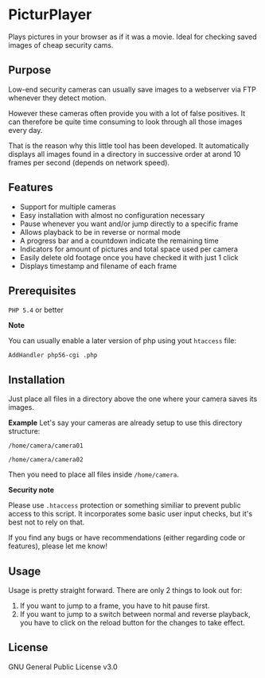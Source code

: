 # PicturPlayer
Plays pictures in your browser as if it was a movie. Ideal for checking saved images of cheap security cams.

## Purpose 
Low-end security cameras can usually save images to a webserver via FTP whenever they detect motion.

However these cameras often provide you with a lot of false positives. It can therefore be quite time consuming 
to look through all those images every day.

That is the reason why this little tool has been developed. It automatically displays all images 
found in a directory in successive order at arond 10 frames per second (depends on network speed).

## Features
- Support for multiple cameras
- Easy installation with almost no configuration necessary
- Pause whenever you want and/or jump directly to a specific frame
- Allows playback to be in reverse or normal mode
- A progress bar and a countdown indicate the remaining time
- Indicators for amount of pictures and total space used per camera
- Easily delete old footage once you have checked it with just 1 click
- Displays timestamp and filename of each frame

## Prerequisites
``PHP 5.4`` or better

**Note** 

You can usually enable a later version of php using yout ``htaccess`` file:

``AddHandler php56-cgi .php``

## Installation
Just place all files in a directory above the one where your camera saves its images. 

**Example**
Let's say your cameras are already setup to use this directory structure:

``/home/camera/camera01``

``/home/camera/camera02``

Then you need to place all files inside ``/home/camera``. 

**Security note**

Please use ``.htaccess`` protection or something similiar to prevent public access to this script. 
It incorporates some basic user input checks, but it's best not to rely on that.

If you find any bugs or have recommendations (either regarding code or features), please let me know!

## Usage

Usage is pretty straight forward. There are only 2 things to look out for:

1. If you want to jump to a frame, you have to hit pause first.
2. If you want to jump to a switch between normal and reverse playback, you have to click on the reload button 
for the changes to take effect.

## License

GNU General Public License v3.0
